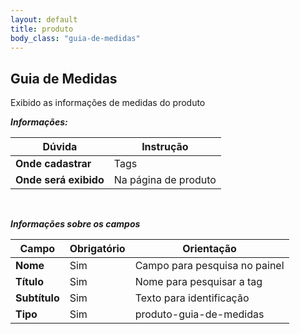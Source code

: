 ```yaml
---
layout: default
title: produto
body_class: "guia-de-medidas"
---
```



## Guia de Medidas


Exibido as informações de medidas do produto



***Informações:***

| Dúvida                          | Instrução                                                               |
| ------------------------------- | ----------------------------------------------------------------------- |
| **Onde cadastrar**              | Tags                                                                    |
| **Onde será exibido**           | Na página de produto                    |


&nbsp;

***Informações sobre os campos***



| Campo         | Obrigatório         | Orientação                                |
| ------------- | ------------------- | ----------------------------------------- |
| **Nome**      | Sim      | Campo para pesquisa no painel                      |
| **Título**    | Sim | Nome para pesquisar a tag             |
| **Subtítulo** | Sim | Texto para identificação    |
| **Tipo** | Sim | produto-guia-de-medidas   |

<br>


&nbsp;
